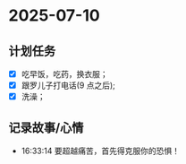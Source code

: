 # 2025-07-10

## 计划任务

- [x] 吃早饭，吃药，换衣服；
- [x] 跟罗儿子打电话(9 点之后);
- [x] 洗澡；

## 记录故事/心情

- 16:33:14 要超越痛苦，首先得克服你的恐惧！
